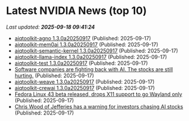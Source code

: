 # Latest NVIDIA News (top 10)
_Last updated: **2025-09-18 09:41:24**_

- [aiqtoolkit-agno 1.3.0a20250917](https://pypi.org/project/aiqtoolkit-agno/1.3.0a20250917/) (Published: 2025-09-17)
- [aiqtoolkit-mem0ai 1.3.0a20250917](https://pypi.org/project/aiqtoolkit-mem0ai/1.3.0a20250917/) (Published: 2025-09-17)
- [aiqtoolkit-semantic-kernel 1.3.0a20250917](https://pypi.org/project/aiqtoolkit-semantic-kernel/1.3.0a20250917/) (Published: 2025-09-17)
- [aiqtoolkit-llama-index 1.3.0a20250917](https://pypi.org/project/aiqtoolkit-llama-index/1.3.0a20250917/) (Published: 2025-09-17)
- [aiqtoolkit-test 1.3.0a20250917](https://pypi.org/project/aiqtoolkit-test/1.3.0a20250917/) (Published: 2025-09-17)
- [Software companies are fighting back with AI. The stocks are still hurting.](https://www.livemint.com/companies/software-companies-are-fighting-back-with-ai-the-stocks-are-still-hurting-11758101859288.html) (Published: 2025-09-17)
- [aiqtoolkit-weave 1.3.0a20250917](https://pypi.org/project/aiqtoolkit-weave/1.3.0a20250917/) (Published: 2025-09-17)
- [aiqtoolkit-crewai 1.3.0a20250917](https://pypi.org/project/aiqtoolkit-crewai/1.3.0a20250917/) (Published: 2025-09-17)
- [Fedora Linux 43 beta released, drops X11 support to go Wayland only](https://www.ghacks.net/2025/09/17/fedora-linux-43-beta-released-drops-x11-support-to-go-wayland-only/) (Published: 2025-09-17)
- [Chris Wood of Jefferies has a warning for investors chasing AI stocks](https://economictimes.indiatimes.com/markets/stocks/news/chris-wood-of-jefferies-has-a-warning-for-investors-chasing-ai-stocks/articleshow/123940876.cms) (Published: 2025-09-17)
